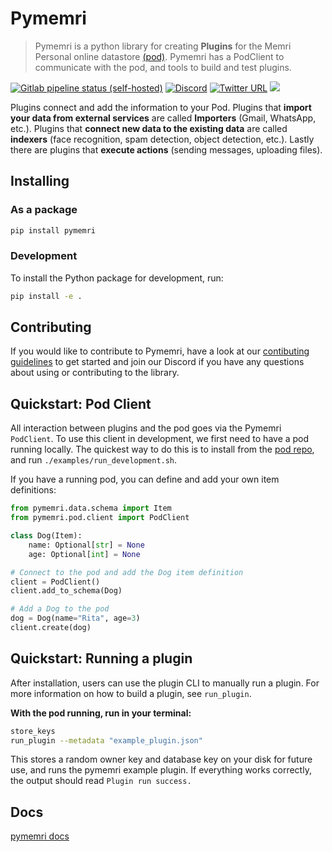 # Pymemri
> Pymemri is a python library for creating <b>Plugins</b> for the Memri Personal online datastore <a href='https://gitlab.memri.io/memri/pod'>(pod)</a>. Pymemri has a PodClient to communicate with the pod, and tools to build and test plugins.


[![Gitlab pipeline status (self-hosted)](https://img.shields.io/gitlab/pipeline/memri/pymemri/dev?gitlab_url=https%3A%2F%2Fgitlab.memri.io&label=CI&logo=gitlab&style=plastic)](https://gitlab.memri.io/memri/pymemri/-/pipelines/latest)
[![Discord](https://img.shields.io/discord/799216875480678430?color=blue&label=Discord&logo=discord&style=plastic)](https://discord.gg/BcRfajJk4k)
[![Twitter URL](https://img.shields.io/twitter/url?label=%40YourMemri&logo=twitter&style=plastic&url=https%3A%2F%2Ftwitter.com%2FYourMemri)](https://twitter.com/YourMemri)
<a href="https://pypi.org/project/pymemri/"><img src="https://pepy.tech/badge/pymemri" /></a>

Plugins connect and add the information to your Pod. Plugins that <b>import your data from external services</b> are called **Importers** (Gmail, WhatsApp, etc.). Plugins that <b>connect new data to the existing data</b> are called  **indexers** (face recognition, spam detection, object detection, etc.). Lastly there are plugins that <b>execute actions</b> (sending messages, uploading files).

## Installing

### As a package
```bash
pip install pymemri
```

### Development
To install the Python package for development, run:
```bash
pip install -e .
```

## Contributing
If you would like to contribute to Pymemri, have a look at our [contibuting guidelines](CONTRIBUTING.md) to get started and join our Discord if you have any questions about using or contributing to the library.
## Quickstart: Pod Client

All interaction between plugins and the pod goes via the Pymemri `PodClient`. To use this client in development, we first need to have a pod running locally. The quickest way to do this is to install from the [pod repo](https://gitlab.memri.io/memri/pod), and run `./examples/run_development.sh`.

If you have a running pod, you can define and add your own item definitions:

```python
from pymemri.data.schema import Item
from pymemri.pod.client import PodClient

class Dog(Item):
    name: Optional[str] = None
    age: Optional[int] = None

# Connect to the pod and add the Dog item definition
client = PodClient()
client.add_to_schema(Dog)

# Add a Dog to the pod
dog = Dog(name="Rita", age=3)
client.create(dog)
```

## Quickstart: Running a plugin

After installation, users can use the plugin CLI to manually run a plugin. For more information on how to build a plugin, see `run_plugin`.

<b>With the pod running, run in your terminal: </b>

```bash
store_keys
run_plugin --metadata "example_plugin.json"
```

This stores a random owner key and database key on your disk for future use, and runs the pymemri example plugin. If everything works correctly, the output should read `Plugin run success.`

## Docs

[pymemri docs](https://docs.memri.io/component-architectures/plugins/readme/)
